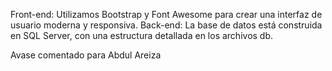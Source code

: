 Front-end: Utilizamos Bootstrap y Font Awesome para crear una interfaz de usuario moderna y responsiva.
Back-end: La base de datos está construida en SQL Server, con una estructura detallada en los archivos db.

Avase comentado para Abdul Areiza 